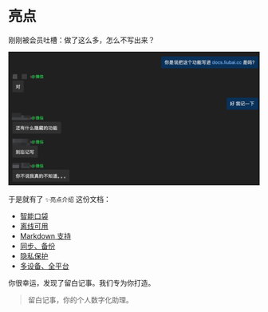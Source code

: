 # 亮点

刚刚被会员吐槽：做了这么多，怎么不写出来？

<img src="./assets-impressive/01.png" width="600" />

于是就有了 `✨亮点介绍` 这份文档：

- [智能口袋](/guide/intelligent-pocket)
- [离线可用](/guide/offline)
- [Markdown 支持](/guide/markdown-support)
- [同步、备份](/guide/sync-and-backup)
- [隐私保护](/guide/privacy)
- [多设备、全平台](/guide/multi-devices)

你很幸运，发现了留白记事。我们专为你打造。

> 留白记事，你的个人数字化助理。